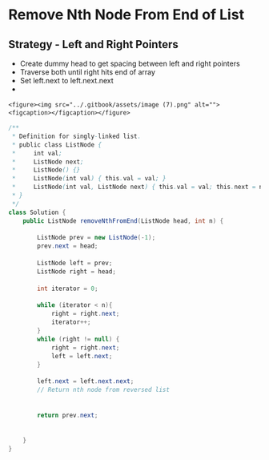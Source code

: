 # Remove Nth Node From End of List

## Strategy - Left and Right Pointers

* Create dummy head to get spacing between left and right pointers
* Traverse both until right hits end of array
* Set left.next to left.next.next
*

    <figure><img src="../.gitbook/assets/image (7).png" alt=""><figcaption></figcaption></figure>

```java
/**
 * Definition for singly-linked list.
 * public class ListNode {
 *     int val;
 *     ListNode next;
 *     ListNode() {}
 *     ListNode(int val) { this.val = val; }
 *     ListNode(int val, ListNode next) { this.val = val; this.next = next; }
 * }
 */
class Solution {
    public ListNode removeNthFromEnd(ListNode head, int n) {
        
        ListNode prev = new ListNode(-1);
        prev.next = head;
        
        ListNode left = prev;
        ListNode right = head;
        
        int iterator = 0;
        
        while (iterator < n){
            right = right.next;
            iterator++;
        }
        while (right != null) {
            right = right.next;
            left = left.next;          
        }
        
        left.next = left.next.next;
        // Return nth node from reversed list
        
        
        return prev.next;
        
        
    }
}
```
